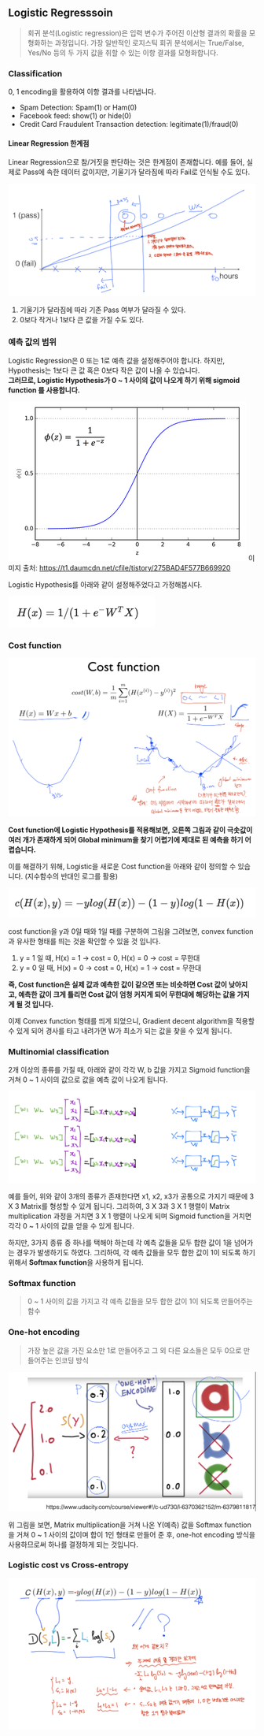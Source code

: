 ## Logistic Regresssoin 
> 회귀 분석(Logistic regression)은 입력 변수가 주어진 이산형 결과의 확률을 모형화하는 과정입니다. 가장 일반적인 로지스틱 회귀 분석에서는 True/False, Yes/No 등의 두 가지 값을 취할 수 있는 이항 결과를 모형화합니다.

### Classification
0, 1 encoding을 활용하여 이항 결과를 나타냅니다.  

- Spam Detection: Spam(1) or Ham(0) 
- Facebook feed: show(1) or hide(0) 
- Credit Card Fraudulent Transaction detection: legitimate(1)/fraud(0)

#### Linear Regression 한계점

Linear Regression으로 참/거짓을 판단하는 것은 한계점이 존재합니다.
예를 들어, 실제로 Pass에 속한 데이터 값이지만, 기울기가 달라짐에 따라 Fail로 인식될 수도 있다. 


![problem](img/linear_regression_limit.png)

1. 기울기가 달라짐에 따라 기존 Pass 여부가 달라질 수 있다. 
2. 0보다 작거나 1보다 큰 값을 가질 수도 있다. 

### 예측 값의 범위 
Logistic Regression은 0 또는 1로 예측 값을 설정해주어야 합니다. 
하지만, Hypothesis는 1보다 큰 값 혹은 0보다 작은 값이 나올 수 있습니다.  
<strong>그러므로, Logistic Hypothesis가 0 ~ 1 사이의 값이 나오게 하기 위해  sigmoid function 를 사용합니다. </strong> 

![sigmoid](img/sigmoid.png) 
이미지 출처: https://t1.daumcdn.net/cfile/tistory/275BAD4F577B669920

Logistic Hypothesis를 아래와 같이 설정해주었다고 가정해봅시다. 

![logistic_hypothesis](img/logistic_hypothesis.png)

### Cost function

![cost_function](img/cost_function.png)

<strong>Cost function에 Logistic Hypothesis를 적용해보면, 오른쪽 그림과 같이 극솟값이 여러 개가 존재하게 되어 Global minimum을 찾기 어렵기에 제대로 된 예측을 하기 어렵습니다. </strong> 

이를 해결하기 위해, Logistic을 새로운 Cost function을 아래와 같이 정의할 수 있습니다. (지수함수의 반대인 로그를 활용)

![logistic_cost_function](img/logistic_cost_function.png) 

cost function을 y과 0일 때와 1일 때를 구분하여 그림을 그려보면, convex function과 유사한 형태를 띄는 것을 확인할 수 있을 것 입니다. 

1. y = 1 일 때, H(x) = 1 -> cost = 0, H(x) = 0 -> cost = 무한대
2. y = 0 일 때, H(x) = 0 -> cost = 0, H(x) = 1 -> cost = 무한대

<strong>즉, Cost function은 실제 값과 예측한 값이 같으면 또는 비슷하면 Cost 값이 낮아지고, 예측한 값이 크게 틀리면 Cost 값이 엄청 커지게 되어 무한대에 해당하는 값을 가지게 될 것 입니다.</strong>

이제 Convex function 형태를 띄게 되었으니, Gradient decent algorithm을 적용할 수 있게 되어 경사를 타고 내려가면 W가 최소가 되는 값을 찾을 수 있게 됩니다. 

### Multinomial classification 
2개 이상의 종류를 가질 때, 아래와 같이 각각 W, b 값을 가지고 Sigmoid function을 거쳐 0 ~ 1 사이의 값으로 값을 예측 값이 나오게 됩니다. 

![mutlnomial_classification](img/mutlnomial_classification.png) 

예를 들어, 위와 같이 3개의 종류가 존재한다면 x1, x2, x3가 공통으로 가지기 때문에 3 X 3 Matrix를 형성할 수 있게 됩니다. 그리하여, 3 X 3과 3 X 1 행렬이 Matrix multiplication 과정을 거치면 3 X 1 행렬이 나오게 되며 Sigmoid function을 거치면 각각 0 ~ 1 사이의 값을 얻을 수 있게 됩니다. 

하지만, 3가지 종류 중 하나를 택해야 하는데 각 예측 값들을 모두 합한 값이 1을 넘어가는 경우가 발생하기도 하였다. 그리하여, 각 예측 값들을 모두 합한 값이 1이 되도록 하기 위해서 <strong>Softmax function</strong>을 사용하게 됩니다. 

### Softmax function 
> 0 ~ 1 사이의 값을 가지고 각 예측 값들을 모두 합한 값이 1이 되도록 만들어주는 함수

### One-hot encoding 
> 가장 높은 값을 가진 요소만 1로 만들어주고 그 외 다른 요소들은 모두 0으로 만들어주는 인코딩 방식

![softmax_one_hot](img/softmax_one_hot.png)

위 그림을 보면, Matrix multiplication을 거쳐 나온 Y(예측) 값을 Softmax function을 거쳐 0 ~ 1 사이의 값이며 합이 1인 형태로 만들어 준 후, one-hot encoding 방식을 사용하므로써 하나를 결정하게 되는 것입니다. 

### Logistic cost vs Cross-entropy
![cross-entropy](img/cross_entropy.png)